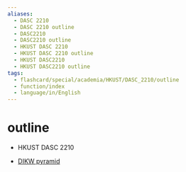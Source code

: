 ```yaml
---
aliases:
  - DASC 2210
  - DASC 2210 outline
  - DASC2210
  - DASC2210 outline
  - HKUST DASC 2210
  - HKUST DASC 2210 outline
  - HKUST DASC2210
  - HKUST DASC2210 outline
tags:
  - flashcard/special/academia/HKUST/DASC_2210/outline
  - function/index
  - language/in/English
---
```


# outline

- HKUST DASC 2210

- [DIKW pyramid](../../../../general/DIKW%20pyramid.md)
